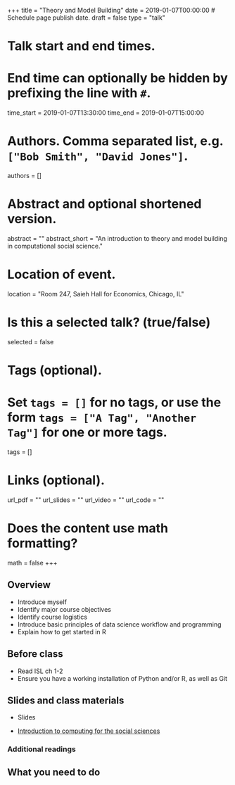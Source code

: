 +++
title = "Theory and Model Building"
date = 2019-01-07T00:00:00  # Schedule page publish date.
draft = false
type = "talk"

# Talk start and end times.
#   End time can optionally be hidden by prefixing the line with `#`.
time_start = 2019-01-07T13:30:00
time_end = 2019-01-07T15:00:00

# Authors. Comma separated list, e.g. `["Bob Smith", "David Jones"]`.
authors = []

# Abstract and optional shortened version.
abstract = ""
abstract_short = "An introduction to theory and model building in computational social science."

# Location of event.
location = "Room 247, Saieh Hall for Economics, Chicago, IL"

# Is this a selected talk? (true/false)
selected = false

# Tags (optional).
#   Set `tags = []` for no tags, or use the form `tags = ["A Tag", "Another Tag"]` for one or more tags.
tags = []

# Links (optional).
url_pdf = ""
url_slides = ""
url_video = ""
url_code = ""

# Does the content use math formatting?
math = false
+++

## Overview

* Introduce myself
* Identify major course objectives
* Identify course logistics
* Introduce basic principles of data science workflow and programming
* Explain how to get started in R

## Before class

* Read ISL ch 1-2
* Ensure you have a working installation of Python and/or R, as well as Git

## Slides and class materials

* Slides

* [Introduction to computing for the social sciences](/notes/example)

### Additional readings


## What you need to do

